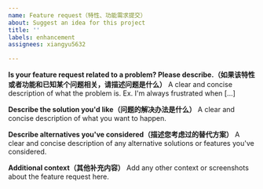 ```yaml
---
name: Feature request（特性、功能需求提交）
about: Suggest an idea for this project
title: ''
labels: enhancement
assignees: xiangyu5632

---
```


**Is your feature request related to a problem? Please describe.（如果该特性或者功能和已知某个问题相关，请描述问题是什么）**
A clear and concise description of what the problem is. Ex. I'm always frustrated when [...]

**Describe the solution you'd like（问题的解决办法是什么）**
A clear and concise description of what you want to happen.

**Describe alternatives you've considered（描述您考虑过的替代方案）**
A clear and concise description of any alternative solutions or features you've considered.

**Additional context（其他补充内容）**
Add any other context or screenshots about the feature request here.
